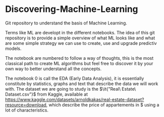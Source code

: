 # Discovering-Machine-Learning
Git repository to understand the basis of Machine Learning.

Terms like ML are developt in the different notebooks. The idea of this git repository is to provide a simple overview of what ML looks like and what are some simple strategy we can use to create, use and upgrade predictiv models.

The notebook are numbered to follow a way of thoughts, this is the most classical path to create ML algorithms but feel free to discover it by your own way to better understand all the concepts.

The notebook 0 is call the EDA (Early Data Analysis), it is essentially constitute by statistics, graphs and text that describe the data we will work with. The dataset we are going to study is the $\it{"Real\ Estate\ Dataset.csv"}$ from Kaggle, available at https://www.kaggle.com/datasets/arnoldkakas/real-estate-dataset?resource=download, which describe the price of appartements in \$ using a lot of characteristics.